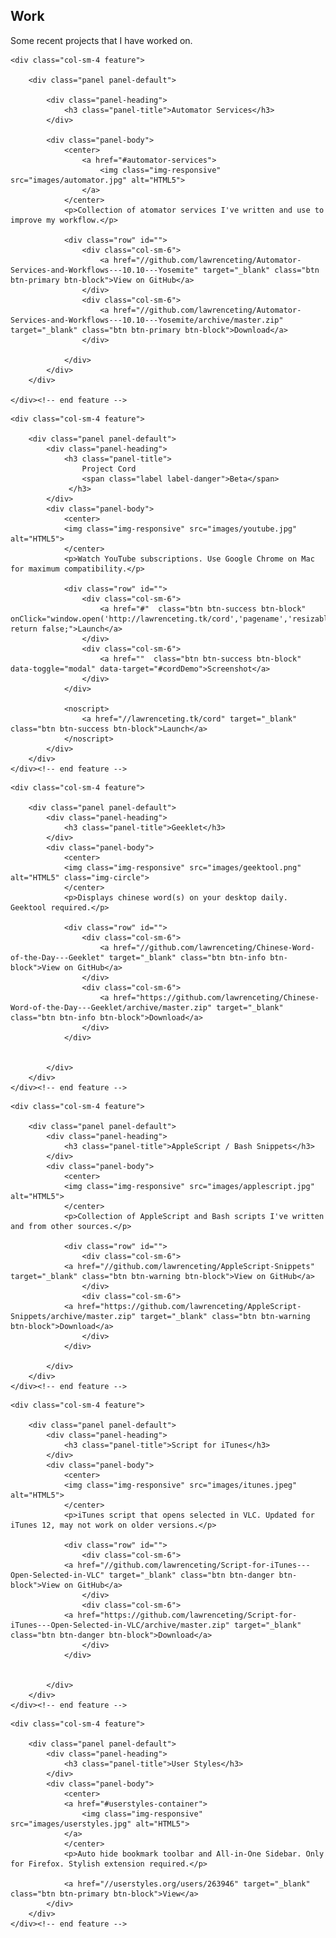 <div class="row" id="featuresHeading">
	<div class="col-12">
		<h2>Work</h2>
		<p class="lead">Some recent projects that I have worked on.</p>
	</div><!-- end col-12 -->
</div><!-- end featuresHeading -->


<div class="row" id="features">
	
<!-- ------------------------------------------------------- -->
<!-- Automator Services -->	
<!-- ------------------------------------------------------- -->	
	<div class="col-sm-4 feature">

		<div class="panel panel-default">
			
			<div class="panel-heading">
				<h3 class="panel-title">Automator Services</h3>
			</div>
			
			<div class="panel-body">
				<center>
					<a href="#automator-services">
						<img class="img-responsive" src="images/automator.jpg" alt="HTML5">
					</a>
				</center>
				<p>Collection of atomator services I've written and use to improve my workflow.</p>
				
				<div class="row" id="">
					<div class="col-sm-6">
						<a href="//github.com/lawrenceting/Automator-Services-and-Workflows---10.10---Yosemite" target="_blank" class="btn btn-primary btn-block">View on GitHub</a>
					</div>
					<div class="col-sm-6">
						<a href="//github.com/lawrenceting/Automator-Services-and-Workflows---10.10---Yosemite/archive/master.zip" target="_blank" class="btn btn-primary btn-block">Download</a>
					</div>					
						
				</div>
			</div>
		</div>		
		
	</div><!-- end feature -->
<!-- ------------------------------------------------------- -->
<!-- Project Cord -->	
<!-- ------------------------------------------------------- -->	
	<div class="col-sm-4 feature">

		<div class="panel panel-default">
			<div class="panel-heading">
				<h3 class="panel-title">
					Project Cord
					<span class="label label-danger">Beta</span>
				 </h3>
			</div>
			<div class="panel-body">
				<center>
				<img class="img-responsive" src="images/youtube.jpg" alt="HTML5"> 
				</center>
				<p>Watch YouTube subscriptions. Use Google Chrome on Mac for maximum compatibility.</p>
				
				<div class="row" id="">
					<div class="col-sm-6">
						<a href="#"  class="btn btn-success btn-block" onClick="window.open('http://lawrenceting.tk/cord','pagename','resizable'); return false;">Launch</a>
					</div>
					<div class="col-sm-6">
						<a href=""  class="btn btn-success btn-block" data-toggle="modal" data-target="#cordDemo">Screenshot</a>
					</div>
				</div>
				
				<noscript>
					<a href="//lawrenceting.tk/cord" target="_blank" class="btn btn-success btn-block">Launch</a>
				</noscript>				
			</div>
		</div>		
	</div><!-- end feature -->
<!-- ------------------------------------------------------- -->
<!-- Geeklet -->	
<!-- ------------------------------------------------------- -->
	<div class="col-sm-4 feature">

		<div class="panel panel-default">
			<div class="panel-heading">
				<h3 class="panel-title">Geeklet</h3>
			</div>
			<div class="panel-body">
				<center>
				<img class="img-responsive" src="images/geektool.png" alt="HTML5" class="img-circle"> 
				</center>
				<p>Displays chinese word(s) on your desktop daily. Geektool required.</p>
				
				<div class="row" id="">
					<div class="col-sm-6">
						<a href="//github.com/lawrenceting/Chinese-Word-of-the-Day---Geeklet" target="_blank" class="btn btn-info btn-block">View on GitHub</a>
					</div>
					<div class="col-sm-6">
						<a href="https://github.com/lawrenceting/Chinese-Word-of-the-Day---Geeklet/archive/master.zip" target="_blank" class="btn btn-info btn-block">Download</a>
					</div>					
				</div>				
				
				
			</div>
		</div>		
	</div><!-- end feature -->	
</div><!-- end features -->
	</div><!-- end feature -->
<!-- ------------------------------------------------------- -->
<!-- AppleScript / Bash Snippets -->	
<!-- ------------------------------------------------------- -->
<div class="row" id="features">
	
	<div class="col-sm-4 feature">

		<div class="panel panel-default">
			<div class="panel-heading">
				<h3 class="panel-title">AppleScript / Bash Snippets</h3>
			</div>
			<div class="panel-body">
				<center>
				<img class="img-responsive" src="images/applescript.jpg" alt="HTML5"> 
				</center>
				<p>Collection of AppleScript and Bash scripts I've written and from other sources.</p>
				
				<div class="row" id="">
					<div class="col-sm-6">
				<a href="//github.com/lawrenceting/AppleScript-Snippets" target="_blank" class="btn btn-warning btn-block">View on GitHub</a>
					</div>
					<div class="col-sm-6">
				<a href="https://github.com/lawrenceting/AppleScript-Snippets/archive/master.zip" target="_blank" class="btn btn-warning btn-block">Download</a>
					</div>					
				</div>					
				
			</div>
		</div>		
	</div><!-- end feature -->
<!-- ------------------------------------------------------- -->
<!-- Script for iTunes -->	
<!-- ------------------------------------------------------- -->
	<div class="col-sm-4 feature">

		<div class="panel panel-default">
			<div class="panel-heading">
				<h3 class="panel-title">Script for iTunes</h3>
			</div>
			<div class="panel-body">
				<center>
				<img class="img-responsive" src="images/itunes.jpeg" alt="HTML5"> 
				</center>
				<p>iTunes script that opens selected in VLC. Updated for iTunes 12, may not work on older versions.</p>
				
				<div class="row" id="">
					<div class="col-sm-6">
				<a href="//github.com/lawrenceting/Script-for-iTunes---Open-Selected-in-VLC" target="_blank" class="btn btn-danger btn-block">View on GitHub</a>
					</div>
					<div class="col-sm-6">
				<a href="https://github.com/lawrenceting/Script-for-iTunes---Open-Selected-in-VLC/archive/master.zip" target="_blank" class="btn btn-danger btn-block">Download</a>
					</div>					
				</div>					
				
				
			</div>
		</div>		
	</div><!-- end feature -->
<!-- ------------------------------------------------------- -->
<!-- User Styles -->	
<!-- ------------------------------------------------------- -->
	<div class="col-sm-4 feature">

		<div class="panel panel-default">
			<div class="panel-heading">
				<h3 class="panel-title">User Styles</h3>
			</div>
			<div class="panel-body">
				<center>
				<a href="#userstyles-container">
					<img class="img-responsive" src="images/userstyles.jpg" alt="HTML5"> 
				</a>
				</center>
				<p>Auto hide bookmark toolbar and All-in-One Sidebar. Only for Firefox. Stylish extension required.</p>
				
				<a href="//userstyles.org/users/263946" target="_blank" class="btn btn-primary btn-block">View</a>
			</div>
		</div>		
	</div><!-- end feature -->
